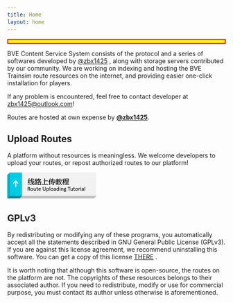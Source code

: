```yaml
---
title: Home
layout: home
---
```


<div style="background:yellow; color:red; font-weight:bold; padding: 0.5em 1em 0em 1em; border: 2px solid red" id="md-content"></div><script src="https://cdn.jsdelivr.net/npm/jquery@3.5.1/dist/jquery.min.js" integrity="sha256-9/aliU8dGd2tb6OSsuzixeV4y/faTqgFtohetphbbj0=" crossorigin="anonymous"></script><script src="https://cdn.jsdelivr.net/npm/markdown-it@12.0.4/dist/markdown-it.min.js" integrity="sha256-Ny17h6gzTTZCqa/pqK5beCf3tIgdWZF+5+YFQWHT4xI=" crossorigin="anonymous"></script><script>$.get("https://svc.bvecs.tk:8953/static/bcs-doc/en/bcsnotice/?raw").then(function(data){if(data==""){$("#md-content").remove();return;}document.getElementById("md-content").innerHTML=data;var b=document.getElementById("md-content").innerHTML.replace(/&(lt|gt|nbsp|amp|quot);/ig,function(b,c){return {lt:"<",gt:">",nbsp:" ",amp:"&",quot:"\""}[c]});document.getElementById("md-content").innerHTML=window.markdownit().render(b);for(var c=document.getElementsByTagName("a"),d=0;d<c.length;d++)c[d].target="_blank";});</script>

BVE Content Service System consists of the protocol and a series of softwares developed by [@zbx1425](https://github.com/zbx1425) , along with storage servers contributed by our community. We are working on indexing and hosting the BVE Trainsim route resources on the internet, and providing easier one-click installation for players.

If any problem is encountered, feel free to contact developer at [zbx1425@outlook.com](mailto:zbx1425@outlook.com)!


Routes are hosted at own expense by **[@zbx1425](https://www.zbx1425.cn)**.



## Upload Routes

A platform without resources is meaningless. We welcome developers to upload your routes, or repost authorized routes to our platform!

[![Route uploading tutorial](/assets/images/btn_tutorial_upload.png)](https://svc.bvecs.tk:8953/static/bcs-doc/)



## GPLv3

By redistributing or modifying any of these programs, you automatically accept all the statements described in GNU General Public License (GPLv3). If you are against this license agreement, we recommend uninstalling this software. You can get a copy of this license [THERE](gplv3.html) .

It is worth noting that although this software is open-source, the routes on the platform are not. The copyrights of these resources belongs to their associated author. If you need to redistribute, modify or use for commercial purpose, you must contact its author unless otherwise is aforementioned.

